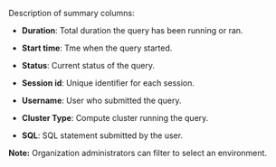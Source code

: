 Description of summary columns:

-   **Duration**: Total duration the query has been running or ran.


-   **Start time**: Tme when the query started.


-   **Status**: Current status of the query.


-   **Session id**: Unique identifier for each session.


-   **Username**: User who submitted the query.


-   **Cluster Type**: Compute cluster running the query.


-   **SQL**: SQL statement submitted by the user.


**Note:** Organization administrators can filter to select an environment.

